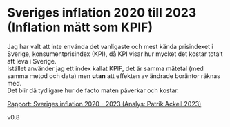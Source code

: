 
# Sveriges inflation 2020 till 2023 (Inflation mätt som KPIF)

Jag har valt att inte envända det vanligaste och mest kända prisindexet i Sverige, konsumentprisindex (KPI), då KPI visar hur mycket det kostar totalt att leva i Sverige.
<br>
Istället använder jag ett index kallat KPIF, det är samma mätetal (med samma metod och data) men <b>utan</b> att effekten av ändrade boräntor räknas med.
<br>
Det blir då tydligare hur de facto maten påverkar och kostar.

[Rapport: Sveriges inflation 2020 - 2023 (Analys: Patrik Ackell 2023)](https://github.com/IoT-Dude/blogg_mtrl/blob/main/Inflation-2020-2023-Nov09-Final_III.ipynb)


v0.8
